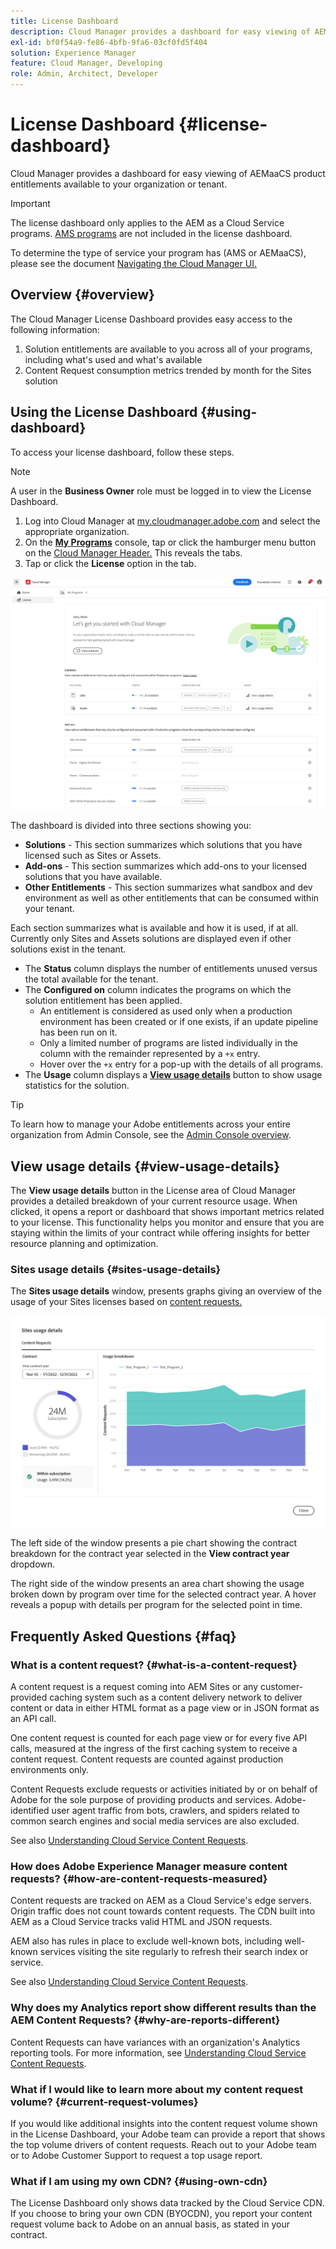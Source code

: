```yaml
---
title: License Dashboard
description: Cloud Manager provides a dashboard for easy viewing of AEMaaCS product entitlements available to your organization or tenant.
exl-id: bf0f54a9-fe86-4bfb-9fa6-03cf0fd5f404
solution: Experience Manager
feature: Cloud Manager, Developing
role: Admin, Architect, Developer
---
```


# License Dashboard {#license-dashboard}

Cloud Manager provides a dashboard for easy viewing of AEMaaCS product entitlements available to your organization or tenant.

>[!IMPORTANT]
>
>The license dashboard only applies to the AEM as a Cloud Service programs. [AMS programs](https://experienceleague.adobe.com/en/docs/experience-manager-cloud-manager/content/introduction) are not included in the license dashboard.
>
>To determine the type of service your program has (AMS or AEMaaCS), please see the document [Navigating the Cloud Manager UI.](/help/implementing/cloud-manager/navigation.md#program-cards)

## Overview {#overview}

The Cloud Manager License Dashboard provides easy access to the following information:

1. Solution entitlements are available to you across all of your programs, including what's used and what's available
1. Content Request consumption metrics trended by month for the Sites solution

## Using the License Dashboard {#using-dashboard}

To access your license dashboard, follow these steps.

>[!NOTE]
>
>A user in the **Business Owner** role must be logged in to view the License Dashboard.

1. Log into Cloud Manager at [my.cloudmanager.adobe.com](https://my.cloudmanager.adobe.com/) and select the appropriate organization.
1. On the **[My Programs](/help/implementing/cloud-manager/navigation.md#my-programs)** console, tap or click the hamburger menu button on the [Cloud Manager Header.](/help/implementing/cloud-manager/navigation.md#cloud-manager-header) This reveals the tabs.
1. Tap or click the **License** option in the tab.

![License Dashboard](assets/license-dashboard.png)

The dashboard is divided into three sections showing you:

* **Solutions** - This section summarizes which solutions that you have licensed such as Sites or Assets.
* **Add-ons** - This section summarizes which add-ons to your licensed solutions that you have available.
* **Other Entitlements** - This section summarizes what sandbox and dev environment as well as other entitlements that can be consumed within your tenant.

Each section summarizes what is available and how it is used, if at all. Currently only Sites and Assets solutions are displayed even if other solutions exist in the tenant.

* The **Status** column displays the number of entitlements unused versus the total available for the tenant.
* The **Configured on** column indicates the programs on which the solution entitlement has been applied.
  * An entitlement is considered as used only when a production environment has been created or if one exists, if an update pipeline has been run on it.
  * Only a limited number of programs are listed individually in the column with the remainder represented by a `+x` entry.
  * Hover over the `+x` entry for a pop-up with the details of all programs.
* The **Usage** column displays a **[View usage details](#view-usage-details)** button to show usage statistics for the solution.

>[!TIP]
>
>To learn how to manage your Adobe entitlements across your entire organization from Admin Console, see the [Admin Console overview](https://helpx.adobe.com/enterprise/using/admin-console.html).

## View usage details {#view-usage-details}

<!--
The **View usage details** button gives access to the chosen solution's **Usage Details** window. This window gives a detailed breakdown including charts to show your solution's usage. How that usage is measured depends on the chosen solution. -->

The **View usage details** button in the License area of Cloud Manager provides a detailed breakdown of your current resource usage. When clicked, it opens a report or dashboard that shows important metrics related to your license. <!-- ADD THIS SENTENCE IF ASSETS USAGE DETAILS GETS REINSTATED ", such as the number of users, storage consumption, or bandwidth usage, depending on the type of services you're using." --> This functionality helps you monitor and ensure that you are staying within the limits of your contract while offering insights for better resource planning and optimization.

### Sites usage details {#sites-usage-details}

The **Sites usage details** window, presents graphs giving an overview of the usage of your Sites licenses based on [content requests.](#what-is-a-content-request)

![Sites usage details window](assets/sites-usage-details.png)

The left side of the window presents a pie chart showing the contract breakdown for the contract year selected in the **View contract year** dropdown.

The right side of the window presents an area chart showing the usage broken down by program over time for the selected contract year. A hover reveals a popup with details per program for the selected point in time.

<!-- REMOVED AS PER CQDOC-21983
### Assets usage details {#assets-usage-details}

The **Assets usage details** window, presents graphs giving an overview of the usage of your Assets licenses based on [storage](#storage) and [standard users.](#standard-users) Select the appropriate tab to toggle between the views.

For both storage and standard users views, you can use the **Environment Type** dropdown to toggle the view between production, stage, and development environments.

#### Storage {#storage}

![Assets usage details window for storage](assets/assets-usage-details-storage.png)

The left side of the window presents a pie chart showing the contract breakdown for the contract year selected in the **View contract year** dropdown.

The right side of the window presents an area chart showing the usage broken down by program over time for the selected contract year. A hover reveals a popup with details per program for the selected point in time.

#### Standard Users {#standard-users}

![Assets usage details window for standard-users](assets/assets-usage-details-standard-users.png)

The left side of the window presents a pie chart showing the contract breakdown for the contract year selected in the **View contract year** dropdown.

The right side of the window presents an area chart showing the usage broken down by program over time for the selected contract year. A hover reveals a popup with details per program for the selected point in time. -->

## Frequently Asked Questions {#faq}

### What is a content request? {#what-is-a-content-request}

A content request is a request coming into AEM Sites or any customer-provided caching system such as a content delivery network to deliver content or data in either HTML format as a page view or in JSON format as an API call.

One content request is counted for each page view or for every five API calls, measured at the ingress of the first caching system to receive a content request. Content requests are counted against production environments only.

Content Requests exclude requests or activities initiated by or on behalf of Adobe for the sole purpose of providing products and services. Adobe-identified user agent traffic from bots, crawlers, and spiders related to common search engines and social media services are also excluded.

See also [Understanding Cloud Service Content Requests](/help/implementing/cloud-manager/content-requests.md).

### How does Adobe Experience Manager measure content requests? {#how-are-content-requests-measured}

Content requests are tracked on AEM as a Cloud Service's edge servers. Origin traffic does not count towards content requests. The CDN built into AEM as a Cloud Service tracks valid HTML and JSON requests.

AEM also has rules in place to exclude well-known bots, including well-known services visiting the site regularly to refresh their search index or service.

See also [Understanding Cloud Service Content Requests](/help/implementing/cloud-manager/content-requests.md).

### Why does my Analytics report show different results than the AEM Content Requests? {#why-are-reports-different}

Content Requests can have variances with an organization's Analytics reporting tools. For more information, see [Understanding Cloud Service Content Requests](/help/implementing/cloud-manager/content-requests.md).

### What if I would like to learn more about my content request volume? {#current-request-volumes}

If you would like additional insights into the content request volume shown in the License Dashboard, your Adobe team can provide a report that shows the top volume drivers of content requests. Reach out to your Adobe team or to Adobe Customer Support to request a top usage report.

### What if I am using my own CDN? {#using-own-cdn}

The License Dashboard only shows data tracked by the Cloud Service CDN. If you choose to bring your own CDN (BYOCDN), you report your content request volume back to Adobe on an annual basis, as stated in your contract.  
